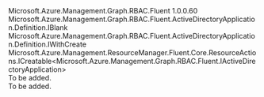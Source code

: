 <Type Name="IDefinition" FullName="Microsoft.Azure.Management.Graph.RBAC.Fluent.ActiveDirectoryApplication.Definition.IDefinition">
  <TypeSignature Language="C#" Value="public interface IDefinition : Microsoft.Azure.Management.Graph.RBAC.Fluent.ActiveDirectoryApplication.Definition.IBlank, Microsoft.Azure.Management.Graph.RBAC.Fluent.ActiveDirectoryApplication.Definition.IWithCreate, Microsoft.Azure.Management.ResourceManager.Fluent.Core.ResourceActions.ICreatable&lt;Microsoft.Azure.Management.Graph.RBAC.Fluent.IActiveDirectoryApplication&gt;" />
  <TypeSignature Language="ILAsm" Value=".class public interface auto ansi abstract IDefinition implements class Microsoft.Azure.Management.Graph.RBAC.Fluent.ActiveDirectoryApplication.Definition.IBlank, class Microsoft.Azure.Management.Graph.RBAC.Fluent.ActiveDirectoryApplication.Definition.IWithCreate, class Microsoft.Azure.Management.Graph.RBAC.Fluent.ActiveDirectoryApplication.Definition.IWithCredential, class Microsoft.Azure.Management.Graph.RBAC.Fluent.ActiveDirectoryApplication.Definition.IWithIdentifierUrl, class Microsoft.Azure.Management.Graph.RBAC.Fluent.ActiveDirectoryApplication.Definition.IWithMultiTenant, class Microsoft.Azure.Management.Graph.RBAC.Fluent.ActiveDirectoryApplication.Definition.IWithReplyUrl, class Microsoft.Azure.Management.Graph.RBAC.Fluent.ActiveDirectoryApplication.Definition.IWithSignOnUrl, class Microsoft.Azure.Management.ResourceManager.Fluent.Core.ResourceActions.ICreatable`1&lt;class Microsoft.Azure.Management.Graph.RBAC.Fluent.IActiveDirectoryApplication&gt;, class Microsoft.Azure.Management.ResourceManager.Fluent.Core.ResourceActions.IIndexable" />
  <TypeSignature Language="DocId" Value="T:Microsoft.Azure.Management.Graph.RBAC.Fluent.ActiveDirectoryApplication.Definition.IDefinition" />
  <TypeSignature Language="VB.NET" Value="Public Interface IDefinition&#xA;Implements IBlank, ICreatable(Of IActiveDirectoryApplication), IWithCreate" />
  <TypeSignature Language="F#" Value="type IDefinition = interface&#xA;    interface IBlank&#xA;    interface IWithSignOnUrl&#xA;    interface IWithCreate&#xA;    interface ICreatable&lt;IActiveDirectoryApplication&gt;&#xA;    interface IIndexable&#xA;    interface IWithIdentifierUrl&#xA;    interface IWithReplyUrl&#xA;    interface IWithCredential&#xA;    interface IWithMultiTenant" />
  <AssemblyInfo>
    <AssemblyName>Microsoft.Azure.Management.Graph.RBAC.Fluent</AssemblyName>
    <AssemblyVersion>1.0.0.60</AssemblyVersion>
  </AssemblyInfo>
  <Interfaces>
    <Interface>
      <InterfaceName>Microsoft.Azure.Management.Graph.RBAC.Fluent.ActiveDirectoryApplication.Definition.IBlank</InterfaceName>
    </Interface>
    <Interface>
      <InterfaceName>Microsoft.Azure.Management.Graph.RBAC.Fluent.ActiveDirectoryApplication.Definition.IWithCreate</InterfaceName>
    </Interface>
    <Interface>
      <InterfaceName>Microsoft.Azure.Management.ResourceManager.Fluent.Core.ResourceActions.ICreatable&lt;Microsoft.Azure.Management.Graph.RBAC.Fluent.IActiveDirectoryApplication&gt;</InterfaceName>
    </Interface>
  </Interfaces>
  <Docs>
    <summary>To be added.</summary>
    <remarks>To be added.</remarks>
  </Docs>
  <Members />
</Type>